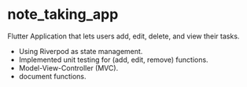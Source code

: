 # note_taking_app

Flutter Application that lets users add, edit, delete, and view their tasks.

- Using Riverpod as state management.
- Implemented unit testing for (add, edit, remove) functions.
- Model-View-Controller (MVC).
- document functions.
